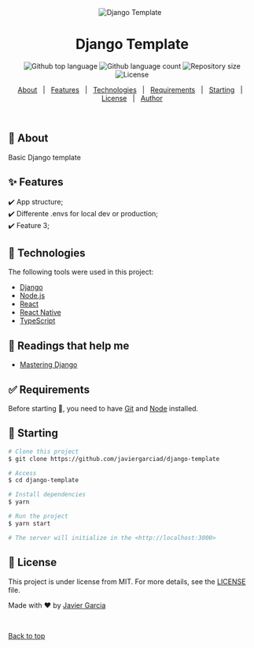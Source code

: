 <div align="center" id="top">
  <img src="./.github/app.gif" alt="Django Template" />
  &#xa0;


</div>

<h1 align="center">Django Template</h1>

<p align="center">
  <img alt="Github top language" src="https://img.shields.io/github/languages/top/javiergarciad/django-template?color=56BEB8">

  <img alt="Github language count" src="https://img.shields.io/github/languages/count/javiergarciad/django-template?color=56BEB8">

  <img alt="Repository size" src="https://img.shields.io/github/repo-size/javiergarciad/django-template?color=56BEB8">

  <img alt="License" src="https://img.shields.io/github/license/javiergarciad/django-template?color=56BEB8">

  <!-- <img alt="Github issues" src="https://img.shields.io/github/issues/javiergarciad/django-template?color=56BEB8" /> -->

  <!-- <img alt="Github forks" src="https://img.shields.io/github/forks/javiergarciad/django-template?color=56BEB8" /> -->

  <!-- <img alt="Github stars" src="https://img.shields.io/github/stars/javiergarciad/django-template?color=56BEB8" /> -->
</p>

<!-- Status -->

<!-- <h4 align="center">
	🚧  Django Template 🚀 Under construction...  🚧
</h4>

<hr> -->

<p align="center">
  <a href="#dart-about">About</a> &#xa0; | &#xa0;
  <a href="#sparkles-features">Features</a> &#xa0; | &#xa0;
  <a href="#rocket-technologies">Technologies</a> &#xa0; | &#xa0;
  <a href="#white_check_mark-requirements">Requirements</a> &#xa0; | &#xa0;
  <a href="#checkered_flag-starting">Starting</a> &#xa0; | &#xa0;
  <a href="#memo-license">License</a> &#xa0; | &#xa0;
  <a href="https://github.com/javiergarciad" target="_blank">Author</a>
</p>

<br>

## :dart: About ##

Basic Django template


## :sparkles: Features ##

:heavy_check_mark: App structure;\
:heavy_check_mark: Differente .envs for local dev or production;\
:heavy_check_mark: Feature 3;

## :rocket: Technologies ##

The following tools were used in this project:

- [Django](https://expo.io/)
- [Node.js](https://nodejs.org/en/)
- [React](https://pt-br.reactjs.org/)
- [React Native](https://reactnative.dev/)
- [TypeScript](https://www.typescriptlang.org/)

## :notebook: Readings that help me

- [Mastering Django](https://masteringdjango.com/django-tutorials/mastering-django-structure/)


## :white_check_mark: Requirements ##

Before starting :checkered_flag:, you need to have [Git](https://git-scm.com) and [Node](https://nodejs.org/en/) installed.

## :checkered_flag: Starting ##

```bash
# Clone this project
$ git clone https://github.com/javiergarciad/django-template

# Access
$ cd django-template

# Install dependencies
$ yarn

# Run the project
$ yarn start

# The server will initialize in the <http://localhost:3000>
```

## :memo: License ##

This project is under license from MIT. For more details, see the [LICENSE](LICENSE.md) file.


Made with :heart: by <a href="https://github.com/javiergarciad" target="_blank">Javier Garcia</a>

&#xa0;

<a href="#top">Back to top</a>
